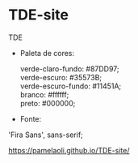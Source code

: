 # TDE-site
TDE
- Paleta de cores:
 
  verde-claro-fundo: #87DD97;<br>
  verde-escuro: #35573B;<br>
  verde-escuro-fundo: #11451A;<br>
  branco: #ffffff;<br>
  preto: #000000;

- Fonte:

'Fira Sans', sans-serif;

https://pamelaoli.github.io/TDE-site/
